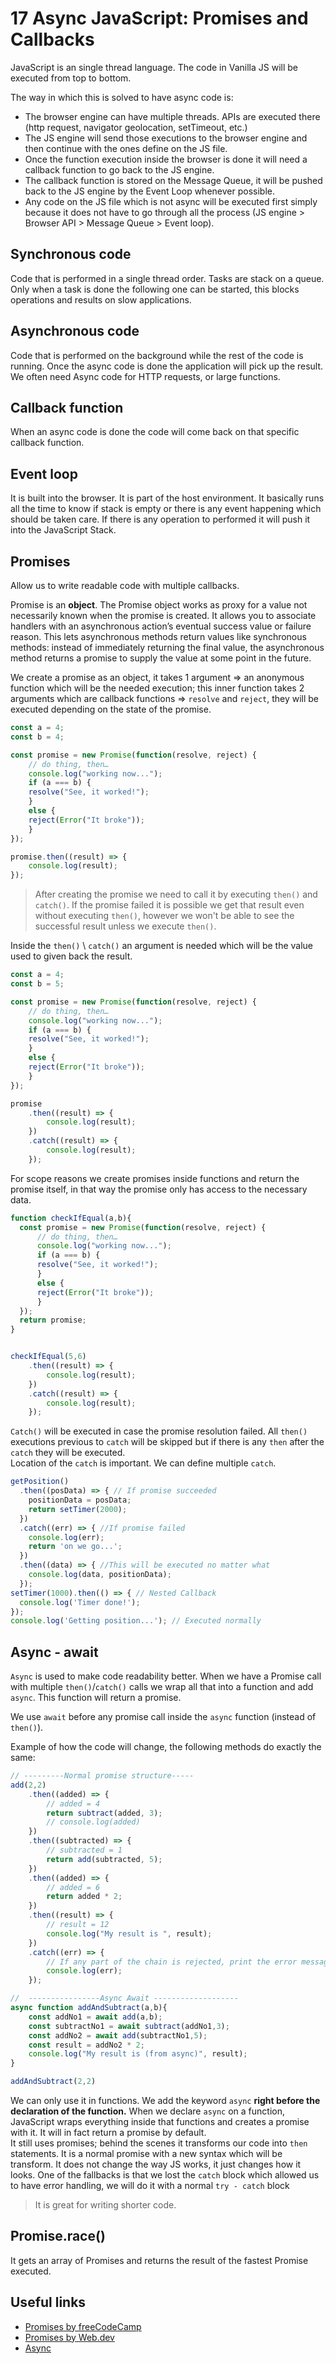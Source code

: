# 17 Async JavaScript: Promises and Callbacks

JavaScript is an single thread language. The code in Vanilla JS will be executed from top to bottom.

The way in which this is solved to have async code is:
- The browser engine can have multiple threads. APIs are executed there (http request, navigator geolocation, setTimeout, etc.)
- The JS engine will send those executions to the browser engine and then continue with the ones define on the JS file.
- Once the function execution inside the browser is done it will need a callback function to go back to the JS engine.
- The callback function is stored on the Message Queue, it will be pushed back to the JS engine by the Event Loop whenever possible.
- Any code on the JS file which is not async will be executed first simply because it does not have to go through all the process (JS engine > Browser API > Message Queue > Event loop).

## Synchronous code

Code that is performed in a single thread order. Tasks are stack on a queue. Only when a task is done the following one can be started, this blocks operations and results on slow applications. 

## Asynchronous code

Code that is performed on the background while the rest of the code is running. Once the async code is done the application will pick up the result.
We often need Async code for HTTP requests, or large functions.

## Callback function

When an async code is done the code will come back on that specific callback function.

## Event loop

It is built into the browser. It is part of the host environment. It basically runs all the time to know if stack is empty or there is any event happening which should be taken care. If there is any operation to performed it will push it into the JavaScript Stack.

## Promises

Allow us to write readable code with multiple callbacks.

Promise is an **object**. The Promise object works as proxy for a value not necessarily known when the promise is created. It allows you to associate handlers with an asynchronous action’s eventual success value or failure reason. This lets asynchronous methods return values like synchronous methods: instead of immediately returning the final value, the asynchronous method returns a promise to supply the value at some point in the future.

We create a promise as an object, it takes 1 argument => an anonymous function which will be the needed execution; this inner function takes 2 arguments which are callback functions => `resolve` and `reject`, they will be executed depending on the state of the promise.

```JavaScript
const a = 4;
const b = 4;

const promise = new Promise(function(resolve, reject) {
    // do thing, then…
    console.log("working now...");
    if (a === b) {
    resolve("See, it worked!");
    }
    else {
    reject(Error("It broke"));
    }
});

promise.then((result) => {
    console.log(result);
});
```

> After creating the promise we need to call it by executing `then()` and `catch()`. If the promise failed it is possible we get that result even without executing `then()`, however we won't be able to see the successful result unless we execute `then()`. 

Inside the `then()` \ `catch()` an argument is needed which will be the value used to given back the result.

```JavaScript
const a = 4;
const b = 5;

const promise = new Promise(function(resolve, reject) {
    // do thing, then…
    console.log("working now...");
    if (a === b) {
    resolve("See, it worked!");
    }
    else {
    reject(Error("It broke"));
    }
});

promise
    .then((result) => {
        console.log(result);
    })
    .catch((result) => {
        console.log(result);
    });
```

For scope reasons we create promises inside functions and return the promise itself, in that way the promise only has access to the necessary data.

```JavaScript
function checkIfEqual(a,b){
  const promise = new Promise(function(resolve, reject) {
      // do thing, then…
      console.log("working now...");
      if (a === b) {
      resolve("See, it worked!");
      }
      else {
      reject(Error("It broke"));
      }
  });
  return promise;
}


checkIfEqual(5,6)
    .then((result) => {
        console.log(result);
    })
    .catch((result) => {
        console.log(result);
    });
```

`Catch()` will be executed in case the promise resolution failed. All `then()` executions previous to `catch` will be skipped but if there is any `then` after the `catch` they will be executed.   
Location of the `catch` is important. We can define multiple `catch`.

```JavaScript
getPosition()
  .then((posData) => { // If promise succeeded
    positionData = posData;
    return setTimer(2000);
  })
  .catch((err) => { //If promise failed
    console.log(err);
    return 'on we go...';
  })
  .then((data) => { //This will be executed no matter what
    console.log(data, positionData);
  });
setTimer(1000).then(() => { // Nested Callback
  console.log('Timer done!');
});
console.log('Getting position...'); // Executed normally
```

## Async - await

`Async` is used to make code readability better. When we have a Promise call with multiple `then()`/`catch()` calls we wrap all that into a function and add `async`. This function will return a promise.

We use `await` before any promise call inside the `async` function (instead of `then()`).

Example of how the code will change, the following methods do exactly the same:

```JavaScript
// ---------Normal promise structure-----
add(2,2)
    .then((added) => {
        // added = 4
        return subtract(added, 3);
        // console.log(added)
    })
    .then((subtracted) => {
        // subtracted = 1
        return add(subtracted, 5);
    })
    .then((added) => {
        // added = 6
        return added * 2;    
    })
    .then((result) => {
        // result = 12
        console.log("My result is ", result);
    })
    .catch((err) => {
        // If any part of the chain is rejected, print the error message.
        console.log(err);
    });

//  ----------------Async Await -------------------
async function addAndSubtract(a,b){
    const addNo1 = await add(a,b);
    const subtractNo1 = await subtract(addNo1,3);
    const addNo2 = await add(subtractNo1,5);
    const result = addNo2 * 2;
    console.log("My result is (from async)", result);
}

addAndSubtract(2,2)
```

We can only use it in functions. We add the keyword `async` **right before the declaration of the function.**
When we declare `async` on a function, JavaScript wraps everything inside that functions and creates a promise with it. It will in fact return a promise by default.  
It still uses promises; behind the scenes it transforms our code into `then` statements. It is a normal promise with a new syntax which will be transform. 
It does not change the way JS works, it just changes how it looks. One of the fallbacks is that we lost the `catch` block which allowed us to have error handling, we will do it with a normal `try - catch` block

> It is great for writing shorter code. 

## Promise.race()

It gets an array of Promises and returns the result of the fastest Promise executed.

## Useful links

- [Promises by freeCodeCamp](https://www.freecodecamp.org/news/javascript-promises-explained/#:~:text=What%20is%20a%20promise%20in,operation%2C%20and%20its%20resulting%20value.)
- [Promises by Web.dev](https://web.dev/promises/)
- [Async](https://developer.mozilla.org/en-US/docs/Web/JavaScript/Reference/Statements/async_function)